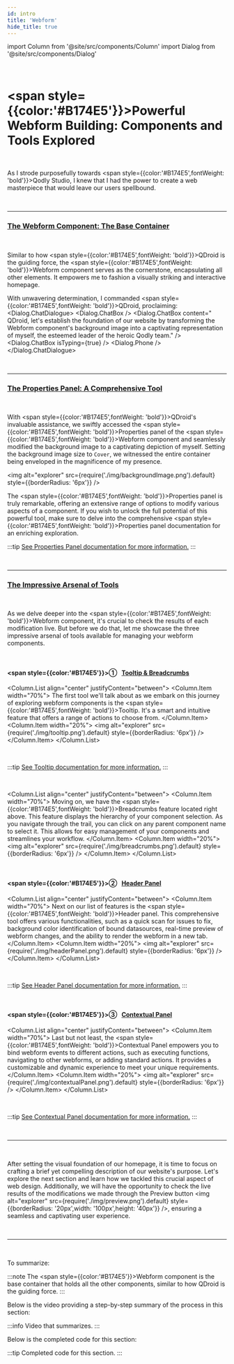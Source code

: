 ```yaml
---
id: intro
title: 'Webform'
hide_title: true
---
```

import Column from '@site/src/components/Column'
import Dialog from '@site/src/components/Dialog'

<br />

# <span style={{color:'#B174E5'}}>Powerful Webform Building: Components and Tools Explored</span>

<br />

As I strode purposefully towards <span style={{color:'#B174E5',fontWeight: 'bold'}}>Qodly Studio</span>, I knew that I had the power to create a web masterpiece that would leave our users spellbound.

<br />

---

### <u>The Webform Component: The Base Container</u>

<br />

Similar to how <span style={{color:'#B174E5',fontWeight: 'bold'}}>QDroid</span> is the guiding force, the <span style={{color:'#B174E5',fontWeight: 'bold'}}>Webform</span> component serves as the cornerstone, encapsulating all other elements. It empowers me to fashion a visually striking and interactive homepage.

With unwavering determination, I commanded <span style={{color:'#B174E5',fontWeight: 'bold'}}>QDroid</span>, proclaiming:
<Dialog.ChatDialogue>
	<Dialog.ChatBox />
	<Dialog.ChatBox
		content=" QDroid, let's establish the foundation of our website by transforming the Webform component's background image into a captivating representation of myself, the esteemed leader of the heroic Qodly team."
	/>
	<Dialog.ChatBox isTyping={true} />
	<Dialog.Phone />
</Dialog.ChatDialogue>

<br />

---

### <u>The Properties Panel: A Comprehensive Tool</u>

<br />

With <span style={{color:'#B174E5',fontWeight: 'bold'}}>QDroid</span>'s invaluable assistance, we swiftly accessed the <span style={{color:'#B174E5',fontWeight: 'bold'}}>Properties panel</span> of the <span style={{color:'#B174E5',fontWeight: 'bold'}}>Webform</span> component and seamlessly modified the background image to a captivating depiction of myself. Setting the background image size to `Cover`, we witnessed the entire container being enveloped in the magnificence of my presence.


<img alt="explorer" src={require('./img/backgroundImage.png').default} style={{borderRadius: '6px'}} />

The <span style={{color:'#B174E5',fontWeight: 'bold'}}>Properties panel</span> is truly remarkable, offering an extensive range of options to modify various aspects of a component. If you wish to unlock the full potential of this powerful tool, make sure to delve into the comprehensive <span style={{color:'#B174E5',fontWeight: 'bold'}}>Properties panel</span> documentation for an enriching exploration.


:::tip [See Properties Panel documentation for more information.](propertiesPanel)
:::

<br />

---

### <u>The Impressive Arsenal of Tools</u>

<br />

As we delve deeper into the <span style={{color:'#B174E5',fontWeight: 'bold'}}>Webform</span> component, it's crucial to check the results of each modification live. But before we do that, let me showcase the three impressive arsenal of tools available for managing your webform components. 

<br />

#### <span style={{color:'#B174E5'}}>&#9312; &nbsp; <u>Tooltip & Breadcrumbs</u> </span>

<Column.List align="center" justifyContent="between">
	<Column.Item width="70%">
		The first tool we'll talk about as we embark on this journey of exploring webform components is the <span style={{color:'#B174E5',fontWeight: 'bold'}}>Tooltip</span>. It's a smart and intuitive feature that offers a range of actions to choose from.
	</Column.Item>
	<Column.Item width="20%">
		<img alt="explorer" src={require('./img/tooltip.png').default} style={{borderRadius: '6px'}} />
	</Column.Item>
</Column.List>

<br />

:::tip [See Tooltip documentation for more information.](tooltip)
:::

<br />

<Column.List align="center" justifyContent="between">
	<Column.Item width="70%">
        Moving on, we have the <span style={{color:'#B174E5',fontWeight: 'bold'}}>Breadcrumbs</span> feature located right above. This feature displays the hierarchy of your component selection. As you navigate through the trail, you can click on any parent component name to select it. This allows for easy management of your components and streamlines your workflow.
	</Column.Item>
	<Column.Item width="20%">
        <img alt="explorer" src={require('./img/breadcrumbs.png').default} style={{borderRadius: '6px'}} />
	</Column.Item>
</Column.List>

<br />

#### <span style={{color:'#B174E5'}}>&#9313; &nbsp; <u>Header Panel</u> </span>

<Column.List align="center" justifyContent="between">
	<Column.Item width="70%">
        Next on our list of features is the <span style={{color:'#B174E5',fontWeight: 'bold'}}>Header panel</span>. This comprehensive tool offers various functionalities, such as a quick scan for issues to fix, background color identification of bound datasources, real-time preview of webform changes, and the ability to render the webform in a new tab.
	</Column.Item>
	<Column.Item width="20%">
        <img alt="explorer" src={require('./img/headerPanel.png').default} style={{borderRadius: '6px'}} />
	</Column.Item>
</Column.List>

<br />

:::tip [See Header Panel documentation for more information.](headerPanel)
:::

<br />


#### <span style={{color:'#B174E5'}}>&#9314; &nbsp; <u>Contextual Panel</u> </span>


<Column.List align="center" justifyContent="between">
	<Column.Item width="70%">
        Last but not least, the <span style={{color:'#B174E5',fontWeight: 'bold'}}>Contextual Panel</span> empowers you to bind webform events to different actions, such as executing functions, navigating to other webforms, or adding standard actions. It provides a customizable and dynamic experience to meet your unique requirements.
	</Column.Item>
	<Column.Item width="20%">
        <img alt="explorer" src={require('./img/contextualPanel.png').default} style={{borderRadius: '6px'}} />
	</Column.Item>
</Column.List>

<br />

:::tip [See Contextual Panel documentation for more information.](contextualPanel)
:::

<br />

---

<br />

After setting the visual foundation of our homepage, it is time to focus on crafting a brief yet compelling description of our website's purpose. Let's explore the next section and learn how we tackled this crucial aspect of web design. Additionally, we will have the opportunity to check the live results of the modifications we made through the Preview button <img alt="explorer" src={require('./img/preview.png').default} style={{borderRadius: '20px',width: '100px',height: '40px'}} />, ensuring a seamless and captivating user experience.

<br />

---

<br />

To summarize:

:::note The <span style={{color:'#B174E5'}}>Webform</span> component is the base container that holds all the other components, similar to how QDroid is the guiding force.
:::

Below is the video providing a step-by-step summary of the process in this section:

:::info Video that summarizes.
:::

Below is the completed code for this section:

:::tip Completed code for this section.
:::




